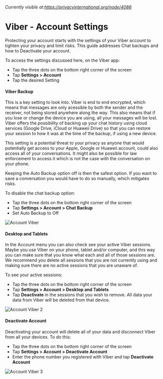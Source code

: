 *Currently visible at:https://privacyinternational.org/node/4086*

# Viber - Account Settings

Protecting your account starts with the settings of your Viber account to tighten your privacy and limit risks. This guide addresses Chat backups and how to Deactivate your account.

To access the settings discussed here, on the Viber app:

* Tap the three dots on the bottom right corner of the screen
* Tap **Settings > Account**
* Tap the desired Setting

#### Viber Backup


This is a key setting to look into. Viber is end to end encrypted, which means that messages are only acessible by both the sender and the receiver, not being stored anywhere along the way. This also means that if you lose or change the device you are using, all your messages will be lost. Viber offers the possibility of backing up your chat history using cloud services (Google Drive, iCloud or Huaweii Drive) so that you can restore your session to how it was at the time of the backup, if using a new device.

This setting is a potential threat to your privacy as anyone that would potentially get access to your Apple, Google or Huaweii account, could also access all of your conversations. It might also be possible for law enforcement to access it which is not the case with the conversation on your phone.

Keeping the Auto Backup option off is then the safest option. If you want to save a conversation you would have to do so manually, which mitigates risks.

To disable the chat backup option:

* Tap the three dots on the bottom right corner of the screen
* Tap **Settings > Account > Chat Backup**
* Set Auto Backup to Off


![Account Viber](../../images/Viber/viber-account-1.PNG?raw=true)

#### Desktop and Tablets

In the Account menu you can also check see your active Viber sessions. Maybe you use Viber on your phone, tablet and/or computer, and this way you can make sure that you know what each and all of those sessions are. We recommend you delete all sessions that you are not currently using and making sure there are no active sessions that you are unaware of.

To see your active sessions:

* Tap the three dots on the bottom right corner of the screen
* Tap **Settings > Account > Desktop and Tablets**
* Tap **Deactivate** in the sessions that you wish to remove. All data your data from Viber will be deleted from that device.

![Account Viber 2](../../images/Viber/viber-account-2.PNG?raw=true)

#### Deactivate Account

Deactivating your account will delete all of your data and disconnect Viber from all your devices. To do this:

* Tap the three dots on the bottom right corner of the screen
* Tap **Settings > Account > Deactivate Account**
* Enter the phone number you registered with Viber and tap **Deactivate Account**

![Account Viber 3](../../images/Viber/viber-account-3.PNG?raw=true)
